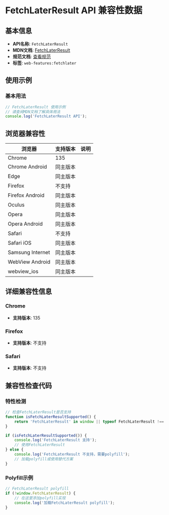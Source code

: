 # FetchLaterResult API 兼容性数据

## 基本信息

- **API名称**: `FetchLaterResult`
- **MDN文档**: [FetchLaterResult](https://developer.mozilla.org/docs/Web/API/FetchLaterResult)
- **规范文档**: [查看规范](https://fetch.spec.whatwg.org/#fetchlaterresult)
- **标签**: `web-features:fetchlater`

## 使用示例

### 基本用法

```javascript
// FetchLaterResult 使用示例
// 请查阅MDN文档了解具体用法
console.log('FetchLaterResult API');
```

## 浏览器兼容性

| 浏览器 | 支持版本 | 说明 |
|--------|----------|------|
| Chrome | 135 |  |
| Chrome Android | 同主版本 |  |
| Edge | 同主版本 |  |
| Firefox | 不支持 |  |
| Firefox Android | 同主版本 |  |
| Oculus | 同主版本 |  |
| Opera | 同主版本 |  |
| Opera Android | 同主版本 |  |
| Safari | 不支持 |  |
| Safari iOS | 同主版本 |  |
| Samsung Internet | 同主版本 |  |
| WebView Android | 同主版本 |  |
| webview_ios | 同主版本 |  |

## 详细兼容性信息

### Chrome

- **支持版本**: 135

### Firefox

- **支持版本**: 不支持

### Safari

- **支持版本**: 不支持

## 兼容性检查代码

### 特性检测

```javascript
// 检查FetchLaterResult是否支持
function isFetchLaterResultSupported() {
    return 'FetchLaterResult' in window || typeof FetchLaterResult !== 'undefined';
}

if (isFetchLaterResultSupported()) {
    console.log('FetchLaterResult 支持');
    // 使用FetchLaterResult
} else {
    console.log('FetchLaterResult 不支持，需要polyfill');
    // 加载polyfill或使用替代方案
}
```

### Polyfill示例

```javascript
// FetchLaterResult polyfill
if (!window.FetchLaterResult) {
    // 在这里添加polyfill实现
    console.log('加载FetchLaterResult polyfill');
}
```

